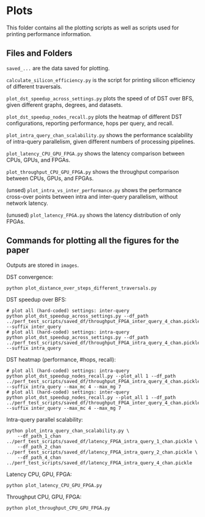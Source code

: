 # Plots

This folder contains all the plotting scripts as well as scripts used for printing performance information.

## Files and Folders

`saved_...` are the data saved for plotting.

`calculate_silicon_efficiency.py` is the script for printing silicon efficiency of different traversals. 

`plot_dst_speedup_across_settings.py` plots the speed of of DST over BFS, given different graphs, degrees, and datasets.

`plot_dst_speedup_nodes_recall.py` plots the heatmap of different DST configurations, reporting performance, hops per query, and recall.

`plot_intra_query_chan_scalability.py` shows the performance scalability of intra-query parallelism, given different numbers of processing pipelines.

`plot_latency_CPU_GPU_FPGA.py` shows the latency comparison between CPUs, GPUs, and FPGAs.

`plot_throughput_CPU_GPU_FPGA.py` shows the throughput comparison between CPUs, GPUs, and FPGAs.

(unsed) `plot_intra_vs_inter_performance.py` shows the performance cross-over points between intra and inter-query parallelism, without network latency. 

(unused) `plot_latency_FPGA.py` shows the latency distribution of only FPGAs.

## Commands for plotting all the figures for the paper

Outputs are stored in `images`.

DST convergence: 
```
python plot_distance_over_steps_different_traversals.py 
```

DST speedup over BFS:
```
# plot all (hard-coded) settings: inter-query
python plot_dst_speedup_across_settings.py --df_path ../perf_test_scripts/saved_df/throughput_FPGA_inter_query_4_chan.pickle --suffix inter_query
# plot all (hard-coded) settings: intra-query
python plot_dst_speedup_across_settings.py --df_path ../perf_test_scripts/saved_df/throughput_FPGA_intra_query_4_chan.pickle --suffix intra_query
```

DST heatmap (performance, #hops, recall):
```
# plot all (hard-coded) settings: intra-query
python plot_dst_speedup_nodes_recall.py --plot_all 1 --df_path ../perf_test_scripts/saved_df/throughput_FPGA_intra_query_4_chan.pickle --suffix intra_query --max_mc 4 --max_mg 7
# plot all (hard-coded) settings: inter-query
python plot_dst_speedup_nodes_recall.py --plot_all 1 --df_path ../perf_test_scripts/saved_df/throughput_FPGA_inter_query_4_chan.pickle --suffix inter_query --max_mc 4 --max_mg 7
```

Intra-query parallel scalability:
```
python plot_intra_query_chan_scalability.py \
	--df_path_1_chan ../perf_test_scripts/saved_df/latency_FPGA_intra_query_1_chan.pickle \
	--df_path_2_chan ../perf_test_scripts/saved_df/latency_FPGA_intra_query_2_chan.pickle \
	--df_path_4_chan ../perf_test_scripts/saved_df/latency_FPGA_intra_query_4_chan.pickle
```

Latency CPU, GPU, FPGA:
```
python plot_latency_CPU_GPU_FPGA.py 
```

Throughput CPU, GPU, FPGA:
```
python plot_throughput_CPU_GPU_FPGA.py 
```